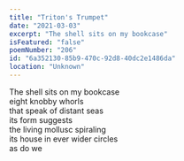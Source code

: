 ```yaml
---
title: "Triton's Trumpet"
date: "2021-03-03"
excerpt: "The shell sits on my bookcase"
isFeatured: "false"
poemNumber: "206"
id: "6a352130-85b9-470c-92d8-40dc2e1486da"
location: "Unknown"
---
```


The shell sits on my bookcase  
eight knobby whorls  
that speak of distant seas  
its form suggests  
the living mollusc spiraling  
its house in ever wider circles  
as do we
